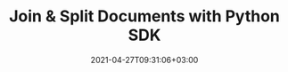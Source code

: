 ---
############################# Static ############################
layout: "product"
date: 2021-04-27T09:31:06+03:00
draft: false

product: "Merger"
product_tag: "merger"
platform: "Python"
platform_tag: "python"

############################# Head ############################
head_title: "Python Cloud SDK to Merge &amp; Split PDF Word Excel Diagrams HTML Documents"
head_description: "Python cloud document merger SDK and REST API to merge, combine and split pages of PDF, Word, Excel, diagrams &amp; HTML file formats."

############################# Header ############################
title: "Join & Split Documents with Python SDK"
description: "Cloud REST API to join, swap, trim, split or move documents, spreadsheets, presentations, PDF and OpenDocument file formats within Python applications."
button:
    enable: true

############################# SubMenu ############################
submenu:
    enable: true
    
    left:
        img_alt: "GroupDocs.Merger Cloud SDK for Python"
        image: "https://www.groupdocs.cloud/templates/groupdocscloud/images/sdk/272x272/groupdocs_merger-for-python.png"
        product: "GroupDocs.Merger"
        platform: "Cloud SDK for Python"

    middle:
        button:
            # button loop
            - link: "#overview"
              text: "Overview"

            # button loop
            - link: "#features"
              text: "Features"


            # button loop
            - link: "https://docs.groupdocs.cloud/merger/release-notes/"
              text: "Release Notes"

            # button loop
            - link: "https://purchase.groupdocs.cloud/pricing"
              text: "Pricing"

    right:
        link_download: "https://github.com/groupdocs-annotation-cloud/groupdocs-merger-cloud-python"
        link_learn: "https://docs.groupdocs.cloud/merger/"
        link_buy: "https://purchase.groupdocs.cloud/buy"

############################# Overview ############################
overview:
    enable: true
    content: |
      GroupDocs.Merger Cloud SDK for Python is a flexible document merging and splitting solution for a bunch of popular document formats including Microsoft Office Word, Excel, PowerPoint, Visio, OneNote, PDF, HTML, OpenDocument, text and many others.
      The Merger API provides a convenient solution to combine two or more documents into a single document or split up one source document into multiple resultant documents. You can also preview the document pages as images for the whole document or choosing the preferred page range according to the customized document previewing requirements. The SDK also support performing document operations to shift, delete, exchange, rotate or change the page orientation either as portrait or landscape for whole or preferred range of pages.
    tabs:
      enable: true
      
      ## TAB ONE ##
      tab_one:
        description: |
          An overview of the features supported by the document merger Cloud API for Python.
      
        left:
          enable: true
          icon: "fas fa-file"
          title: "Single Document Operations"
          content: |
            * Join multiple pages
            * Split document
            * Document pages preview
            * Change page order
            * Change page orientation
            * Extract pages
            * Remove pages
            * Rotate pages
            * Swap any two pages
        right:
          enable: true
          icon: "fas fa-files-o"
          title: "Multiple Files Operations"
          content: |
            * Combine multiple documents into one
            * Add document password
            * Update document password
            * Remove document password
            * Check document for password protection
      
      ## TAB TWO ##
      tab_two:
        description: |
          Document merger Cloud API for Java supported formats.

        left:
          enable: true
          table:
            # table loop
            - title: "Microsoft Office Formats"
              content: |
                * **Word**: DOC, DOCX, DOCM, DOT, DOTX, DOTM
                * **Excel**:  XLS, XLSX, XLSM, XLSB, XLT, XLTM, XLTX
                * **PowerPoint**: PPT, PPTX, PPS, PPSX
                * **Visio**: VDX, VSDX, VSDM, VSX, VSSX, VSSM, VTX, VSTX, VSTM
                * **OneNote**: ONE

        right:
          enable: true
          table:
            # table loop
            - title: "OpenDocument & Other Formats"
              content: |
                * **OpenDocument Formats**: ODT, OTT, ODP, OTP, ODS
                * **Fixed Layout**: PDF, XPS
                * **Text**: TXT, RTF, CSV, TSV
                * **Web**: HTML, MHT
                * **LaTex**: TEX
                * **eBook**: EPUB


      ## TAB THREE ##
      tab_three:
        description: |
          Supported Operating Systems and Frameworks
      
        left:
          enable: true
          table:
            # table loop
            - icon: "fab fa-windows"
              title: "Operating Systems"
              content: |
                * Microsoft Windows Desktop
                * Microsoft Windows Server
                * Linux
                * MacOS

            # table loop
            - icon: "fas fa-code"
              title: "Supported Frameworks"
              content: |
                * Java 7 (1.7) and above

        right:
          enable: true
          table:
            # table loop
            - icon: "fas fa-cogs"
              title: "Development Environments"
              content: |
                * NetBeans
                * IntelliJ IDEA
                * Eclipse
            # table loop
            - icon: "fas fa-tools"
              title: "Build Automation Tool"
              content: |
                * Maven

############################# Features ############################
features:
    enable: true
    title: "Document Merger REST API Features"

    feature:
      # feature loop
      - icon: "fas fa-files-o"
        content: "Combine multiple pages, slides or spreadsheets into a single document"

      # feature loop
      - icon: "fas fa-random"
        content: "Swap position of any two pages, slides or sheets within a document"

      # feature loop
      - icon: "fas fa-repeat"
        content: "Rotate pages by setting rotation angles like 90, 180 or 270 degrees"
      
      # feature loop
      - icon: "fas fa-scissors"
        content: "Split any document into smaller files"

      # feature loop
      - icon: "fas fa-times"
        content: "Remove any single or collection of specific pages"

      # feature loop
      - icon: "fas fa-refresh"
        content: "Change page orientation"

      # feature loop
      - icon: "fas fa-sort-amount-asc"
        content: "Rearrange pages, slides or diagrams"

      # feature loop
      - icon: "fas fa-key"
        content: "Set, reset & remove password"

      # feature loop
      - icon: "fas fa-list"
        content: "Fetch list of supported file formats"
    
    more_feature:
      
      # more_feature_loop
      - title: "Preview document pages as image - Python"
        content: |
          
          ```Python
            //Get your App SID and App Key at https://dashboard.groupdocs.cloud (free registration is required).
            class PreviewDocument:
            @classmethod
            def Run(cls):
              documentApi = groupdocs_merger_cloud.DocumentApi.from_keys(Common.app_sid, Common.app_key)
              
              options = groupdocs_merger_cloud.PreviewOptions()
              options.file_info = groupdocs_merger_cloud.FileInfo("WordProcessing/four-pages.docx")
              options.output_path = "Output/preview-page"
              options.pages = [1, 3]
              options.format = "Png"

              result = documentApi.preview(groupdocs_merger_cloud.PreviewRequest(options))        

              print("Documents count = " + str(len(result.documents)))							
              ```
############################# Support ############################
support:
    enable: true

############################# Solutions ############################
solutions:
    enable: true
    title: "GroupDocs.Merger Cloud also offers individual document merger SDKs for other languages as listed below:"

    solution:
        # solution loop
        - img_alt: "GroupDocs.Merger Cloud for cURL"
          image: "https://www.groupdocs.cloud/templates/groupdocscloud/images/sdk/272x272/groupdocs_merger-for-curl.png"
          product: "GroupDocs.Merger"
          platform: "Cloud for cURL"
          link: "/merger/curl"

        # solution loop
        - img_alt: "GroupDocs.Merger Cloud SDK for .NET"
          image: "https://www.groupdocs.cloud/templates/groupdocscloud/images/sdk/272x272/groupdocs_merger-for-net.png"
          product: "GroupDocs.Merger"
          platform: "Cloud SKD for .NET"
          link: "/merger/net"

        # solution loop
        - img_alt: "GroupDocs.Merger Cloud SDK for Java"
          image: "https://www.groupdocs.cloud/templates/groupdocscloud/images/sdk/272x272/groupdocs_merger-for-java.png"
          product: "GroupDocs.Merger"
          platform: "Cloud SDK for Java"
          link: "/merger/java"

        # solution loop
        - img_alt: "GroupDocs.Merger Cloud SDK for PHP"
          image: "https://www.groupdocs.cloud/templates/groupdocscloud/images/sdk/272x272/groupdocs_merger-for-php.png"
          product: "GroupDocs.Merger"
          platform: "Cloud SDK for PHP"
          link: "/merger/php"

        # solution loop
        - img_alt: "GroupDocs.Merger Cloud SDK for Ruby"
          image: "https://www.groupdocs.cloud/templates/groupdocscloud/images/sdk/272x272/groupdocs_merger-for-ruby.png"
          product: "GroupDocs.Merger"
          platform: "Cloud SDK for Ruby"
          link: "/merger/ruby"

        # solution loop
        - img_alt: "GroupDocs.Merger Cloud SDK for Node.js"
          image: "https://www.groupdocs.cloud/templates/groupdocscloud/images/sdk/272x272/groupdocs_merger-for-node.png"
          product: "GroupDocs.Merger"
          platform: "Cloud SDK for Node.js"
          link: "/merger/nodejs"
        # solution loop
        - img_alt: "GroupDocs.Merger Cloud SDK for Android"
          image: "https://www.groupdocs.cloud/templates/groupdocscloud/images/sdk/272x272/groupdocs_merger-for-android.png"
          product: "GroupDocs.Merger"
          platform: "Cloud SDK for Android"
          link: "/merger/android"
        

############################# Back to top ###############################
back_to_top:
  enable: true
---
